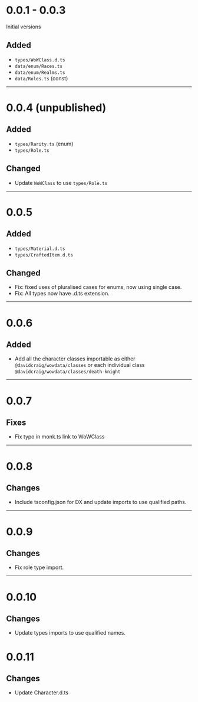 # 0.0.1 - 0.0.3

Initial versions

## Added
- `types/WoWClass.d.ts`
- `data/enum/Races.ts`
- `data/enum/Realms.ts`
- `data/Roles.ts` (const)

---

# 0.0.4 (unpublished)

## Added

- `types/Rarity.ts` (enum)
- `types/Role.ts`

## Changed

 - Update `WoWClass` to use `types/Role.ts`

---

# 0.0.5

## Added

 - `types/Material.d.ts`
 - `types/CraftedItem.d.ts`

## Changed

 - Fix: fixed uses of pluralised cases for enums, now using single case.
 - Fix: All types now have .d.ts extension.

---

# 0.0.6

## Added

 - Add all the character classes importable as either `@davidcraig/wowdata/classes` or each individual class `@davidcraig/wowdata/classes/death-knight`

---

# 0.0.7

## Fixes

 - Fix typo in monk.ts link to WoWClass

---

# 0.0.8

## Changes

 - Include tsconfig.json for DX and update imports to use qualified paths.

---

# 0.0.9

## Changes

- Fix role type import.

---

# 0.0.10

## Changes

 - Update types imports to use qualified names.

# 0.0.11

## Changes

 - Update Character.d.ts